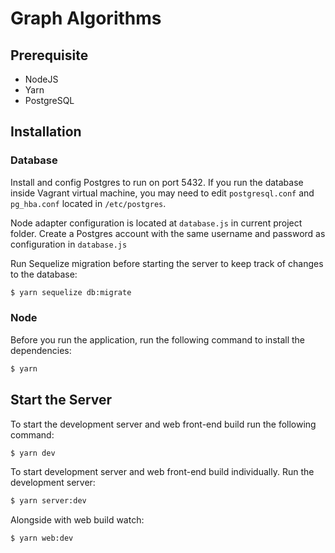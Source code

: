 # Graph Algorithms

## Prerequisite

- NodeJS
- Yarn
- PostgreSQL

## Installation

### Database

Install and config Postgres to run on port 5432. If you run the database inside Vagrant virtual machine, you may need to edit `postgresql.conf` and `pg_hba.conf` located in `/etc/postgres`.

Node adapter configuration is located at `database.js` in current project folder. Create a Postgres account with the same username and password as configuration in `database.js`

Run Sequelize migration before starting the server to keep track of changes to the database:

```bash
$ yarn sequelize db:migrate
```

### Node

Before you run the application, run the following command to install the dependencies:

```bash
$ yarn
```

## Start the Server

To start the development server and web front-end build run the following command:

```bash
$ yarn dev
```

To start development server and web front-end build individually. Run the development server:

```bash
$ yarn server:dev
```

Alongside with web build watch:

```bash
$ yarn web:dev
```
